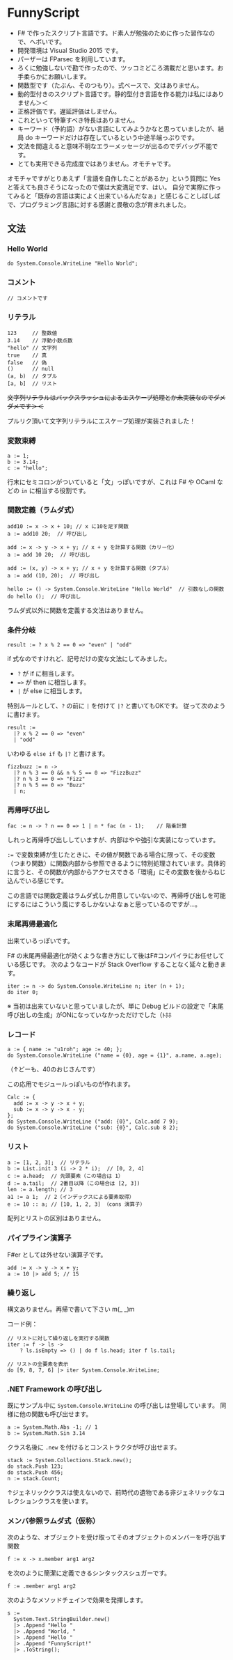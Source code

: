 # FunnyScript

* F# で作ったスクリプト言語です。ド素人が勉強のために作った習作なので、ヘボいです。
* 開発環境は Visual Studio 2015 です。
* パーザーは FParsec を利用しています。
* ろくに勉強しないで勘で作ったので、ツッコミどころ満載だと思います。お手柔らかにお願いします。
* 関数型です（たぶん、そのつもり）。式ベースで、文はありません。
* 動的型付きのスクリプト言語です。静的型付き言語を作る能力は私にはありません＞＜
* 正格評価です。遅延評価はしません。
* これといって特筆すべき特長はありません。
* キーワード（予約語）がない言語にしてみようかなと思っていましたが、結局 do キーワードだけは存在しているという中途半端っぷりです。
* 文法を間違えると意味不明なエラーメッセージが出るのでデバッグ不能です。
* とても実用できる完成度ではありません。オモチャです。

オモチャですがとりあえず「言語を自作したことがあるか」という質問に Yes と答えても良さそうになったので僕は大変満足です、はい。
自分で実際に作ってみると「既存の言語は実によく出来ているんだなぁ」と感じることしばしばで、プログラミング言語に対する感謝と畏敬の念が育まれました。

## 文法

### Hello World
```
do System.Console.WriteLine "Hello World";
```

### コメント
```
// コメントです
```

### リテラル
```
123     // 整数値
3.14    // 浮動小数点数
"hello" // 文字列
true    // 真
false   // 偽
()      // null
(a, b)  // タプル
[a, b]  // リスト
```

~~文字列リテラルはバックスラッシュによるエスケープ処理とか未実装なのでダメダメです＞＜~~

プルリク頂いて文字列リテラルにエスケープ処理が実装されました！

### 変数束縛
```
a := 1;
b := 3.14;
c := "hello";
```

行末にセミコロンがついていると「文」っぽいですが、これは F# や OCaml などの `in` に相当する役割です。

### 関数定義（ラムダ式）
```
add10 := x -> x + 10; // x に10を足す関数
a := add10 20;  // 呼び出し

add := x -> y -> x + y; // x + y を計算する関数（カリー化）
a := add 10 20;  // 呼び出し

add := (x, y) -> x + y; // x + y を計算する関数（タプル）
a := add (10, 20);  // 呼び出し

hello := () -> System.Console.WriteLine "Hello World"  // 引数なしの関数
do hello ();  // 呼び出し
```

ラムダ式以外に関数を定義する文法はありません。

### 条件分岐
```
result := ? x % 2 == 0 => "even" | "odd"
```

if 式なのですけれど、記号だけの変な文法にしてみました。
* `?` が if に相当します。
* `=>` が then に相当します。
* `|` が else に相当します。

特別ルールとして、`?` の前に `|` を付けて `|?` と書いてもOKです。
従って次のように書けます。
```
result :=
  |? x % 2 == 0 => "even"
  | "odd"
```
いわゆる `else if` も `|?` と書けます。
```
fizzbuzz := n ->
  |? n % 3 == 0 && n % 5 == 0 => "FizzBuzz"
  |? n % 3 == 0 => "Fizz"
  |? n % 5 == 0 => "Buzz"
  | n;
```

### 再帰呼び出し
```
fac := n -> ? n == 0 => 1 | n * fac (n - 1);	// 階乗計算
```

しれっと再帰呼び出ししていますが、内部はやや強引な実装になっています。

`:=` で変数束縛が生じたときに、その値が関数である場合に限って、その変数（つまり関数）に関数内部から参照できるように特別処理されています。具体的に言うと、その関数が内部からアクセスできる「環境」にその変数を後からねじ込んでいる感じです。

この言語では関数定義はラムダ式しか用意していないので、再帰呼び出しを可能にするにはこういう風にするしかないよなぁと思っているのですが…。

### 末尾再帰最適化
出来ているっぽいです。

F# の末尾再帰最適化が効くような書き方にして後はF#コンパイラにお任せしている感じです。
次のようなコードが Stack Overflow することなく延々と動きます。

```
iter := n -> do System.Console.WriteLine n; iter (n + 1);
do iter 0;
```

※ 当初は出来ていないと思っていましたが、単に Debug ビルドの設定で「末尾呼び出しの生成」がONになっていなかっただけでした（ﾄﾎﾎ


### レコード
```
a := { name := "u1roh"; age := 40; };
do System.Console.WriteLine ("name = {0}, age = {1}", a.name, a.age);
```
（↑どーも、40のおじさんです）

この応用でモジュールっぽいものが作れます。

```
Calc := {
  add := x -> y -> x + y;
  sub := x -> y -> x - y;
};
do System.Console.WriteLine ("add: {0}", Calc.add 7 9);
do System.Console.WriteLine ("sub: {0}", Calc.sub 8 2);
```

### リスト
```
a := [1, 2, 3];  // リテラル
b := List.init 3 (i -> 2 * i);  // [0, 2, 4]
c := a.head;  // 先頭要素（この場合は 1）
d := a.tail;  // 2番目以降（この場合は [2, 3])
len := a.length; // 3
a1 := a 1;  // 2（インデックスによる要素取得）
e := 10 :: a; // [10, 1, 2, 3] （cons 演算子）
```

配列とリストの区別はありません。

### パイプライン演算子
F#er としては外せない演算子です。
```
add := x -> y -> x + y;
a := 10 |> add 5; // 15
```

### 繰り返し
構文ありません。再帰で書いて下さい m(_ _)m

コード例：
```
// リストに対して繰り返しを実行する関数
iter := f -> ls ->
	? ls.isEmpty => () | do f ls.head; iter f ls.tail;

// リストの全要素を表示  
do [9, 8, 7, 6] |> iter System.Console.WriteLine;
```


### .NET Framework の呼び出し
既にサンプル中に `System.Console.WriteLine` の呼び出しは登場しています。
同様に他の関数も呼び出せます。

```
a := System.Math.Abs -1; // 1
b := System.Math.Sin 3.14
```

クラス名後に `.new` を付けるとコンストラクタが呼び出せます。

```
stack := System.Collections.Stack.new();
do stack.Push 123;
do stack.Push 456;
n := stack.Count;
```

↑ジェネリッククラスは使えないので、前時代の遺物である非ジェネリックなコレクションクラスを使います。

### メンバ参照ラムダ式（仮称）
次のような、オブジェクトを受け取ってそのオブジェクトのメンバーを呼び出す関数
```
f := x -> x.member arg1 arg2
```
を次のように簡潔に定義できるシンタックスシュガーです。
```
f := .member arg1 arg2
```
次のようなメソッドチェインで効果を発揮します。
```
s :=
  System.Text.StringBuilder.new()
  |> .Append "Hello "
  |> .Append "World, "
  |> .Append "Hello "
  |> .Append "FunnyScript!"
  |> .ToString();
```

